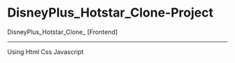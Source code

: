 # DisneyPlus_Hotstar_Clone-Project
DisneyPlus_Hotstar_Clone_
[Frontend]
***
Using Html Css Javascript
